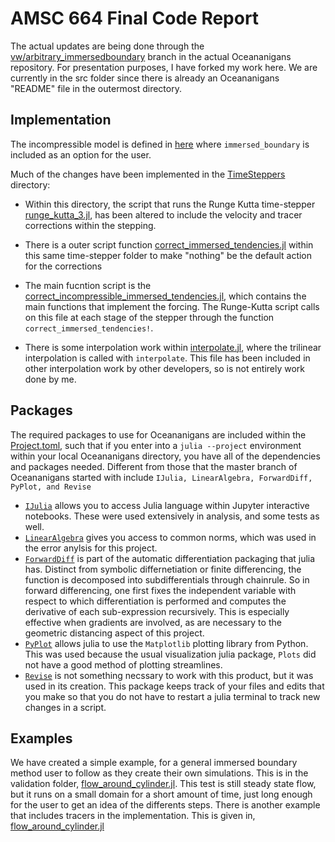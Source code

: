 # AMSC 664 Final Code Report

The actual updates are being done through the [vw/arbitrary_immersedboundary](https://github.com/CliMA/Oceananigans.jl/tree/vw/arbitrary_immersedboundary) branch in the actual Oceananigans repository. For presentation purposes, I have forked my work here. We are currently in the src folder since there is already an Oceananigans "README" file in the outermost directory.

## Implementation
The incompressible model is defined in [here](Models/IncompressibleModels/incompressible_model.jl) where ```immersed_boundary``` is included as an option for the user.

Much of the changes have been implemented in the [TimeSteppers](TimeSteppers) directory:

- Within this directory, the script that runs the Runge Kutta time-stepper [runge_kutta_3.jl](TimeSteppers/runge_kutta_3.jl), has been altered to include the velocity and tracer corrections within the stepping.

- There is a outer script function [correct_immersed_tendencies.jl](TimeSteppers/correct_immersed_tendencies.jl) within this same time-stepper folder to make "nothing" be the default action for the corrections

- The main fucntion script is the [correct_incompressible_immersed_tendencies.jl](Models/IncompressibleModels/correct_incompressible_immersed_tendencies.jl), which contains the main functions that implement the forcing. The Runge-Kutta script calls on this file at each stage of the stepper through the function ```correct_immersed_tendencies!```.

- There is some interpolation work within [interpolate.jl](Fields/interpolate.jl), where the trilinear interpolation is called with ```interpolate```. This file has been included in other interpolation work by other developers, so is not entirely work done by me. 

## Packages
The required packages to use for Oceananigans are included within the [Project.toml](../Project.toml), such that if you enter into a ```julia --project``` environment within your local Oceananigans directory, you have all of the dependencies and packages needed. Different from those that the master branch of Oceananigans started with include ```IJulia, LinearAlgebra, ForwardDiff, PyPlot, and Revise```

- [```IJulia```](https://github.com/JuliaLang/IJulia.jl) allows you to access Julia language within Jupyter interactive notebooks. These were used extensively in analysis, and some tests as well.
- [```LinearAlgebra```](https://docs.julialang.org/en/v1/stdlib/LinearAlgebra/) gives you access to common norms, which was used in the error anylsis for this project.
- [```ForwardDiff```](https://github.com/JuliaDiff/ForwardDiff.jl) is part of the automatic differentiation packaging that julia has. Distinct from symbolic differnetiation or finite differencing, the function is decomposed into subdifferentials through chainrule. So in forward differencing, one first fixes the independent variable with respect to which differentiation is performed and computes the derivative of each sub-expression recursively. This is especially effective when gradients are involved, as are necessary to the geometric distancing aspect of this project.
- [```PyPlot```](https://github.com/JuliaPy/PyPlot.jl) allows julia to use the ```Matplotlib``` plotting library from Python. This was used because the usual visualization julia package, ```Plots``` did not have a good method of plotting streamlines.
- [```Revise```](https://timholy.github.io/Revise.jl/stable/) is not something necssary to work with this product, but it was used in its creation. This package keeps track of your files and edits that you make so that you do not have to restart a julia terminal to track new changes in a script.

## Examples

We have created a simple example, for a general immersed boundary method user to follow as they create their own simulations. This is in the validation folder, [flow_around_cylinder.jl](../validation/immersed_boundaries/flow_around_cylinder.jl). This test is still steady state flow, but it runs on a small domain for a short amount of time, just long enough for the user to get an idea of the differents steps.
There is another example that includes tracers in the implementation. This is given in, [flow_around_cylinder.jl](../validation/immersed_boundaries/flow_around_cylinder_withTemp.jl)
